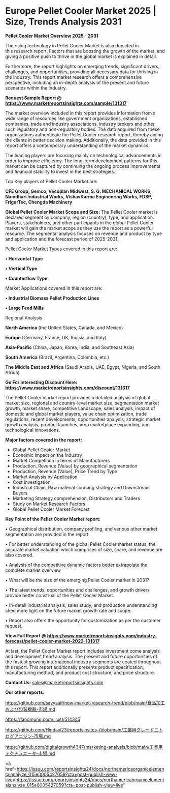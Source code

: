 # Europe Pellet Cooler Market 2025 | Size, Trends Analysis 2031

<Strong> Pellet Cooler Market Overview 2025 - 2031</strong>

The rising technology in Pellet Cooler Market is also depicted in this research report. Factors that are boosting the growth of the market, and giving a positive push to thrive in the global market is explained in detail.

Furthermore, the report highlights on emerging trends, significant drivers, challenges, and opportunities, providing all necessary data for thriving in the industry. This report market research offers a comprehensive perspective, including an in-depth analysis of the present and future scenarios within the industry.

<strong>Request Sample Report @ <a href=https://www.marketreportsinsights.com/sample/131317>https://www.marketreportsinsights.com/sample/131317</a></strong>

The market overview included in this report provides information from a wide range of resources like government organizations, established companies, trade and industry associations, industry brokers and other such regulatory and non-regulatory bodies. The data acquired from these organizations authenticate the Pellet Cooler research report, thereby aiding the clients in better decision making. Additionally, the data provided in this report offers a contemporary understanding of the market dynamics.

The leading players are focusing mainly on technological advancements in order to improve efficiency. The long-term development patterns for this market can be captured by continuing the ongoing process improvements and financial stability to invest in the best strategies.

Top Key players of Pellet Cooler Market are:

<strong>CFE Group, Gemco, Vecoplan Midwest, S. G. MECHANICAL WORKS, Namdhari Industrial Works, VishavKarma Engineering Works, FDSP, FrigorTec, Chengda Machinery</strong>

<strong><b>Global Pellet Cooler Market Scope and Size:</b></strong>
The Pellet Cooler market is declared segment by company, region (country), type, and application. Players, stakeholders, and other participants in the global Pellet Cooler market will gain the market scope as they use the report as a powerful resource. The segmental analysis focuses on revenue and product by type and application and the forecast period of 2025-2031.

Pellet Cooler Market Types covered in this report are:

<strong>• Horizontal Type

• Vertical Type

• Counterflow Type</strong>

Market Applications covered in this report are:

<strong>• Industrial Biomass Pellet Production Lines

• Large Feed Mills</strong> 

Regional Analysis

<strong>North America</strong> (the United States, Canada, and Mexico)

<strong>Europe</strong> (Germany, France, UK, Russia, and Italy)

<strong>Asia-Pacific</strong> (China, Japan, Korea, India, and Southeast Asia)

<strong>South America</strong> (Brazil, Argentina, Colombia, etc.)

<strong>The Middle East and Africa</strong> (Saudi Arabia, UAE, Egypt, Nigeria, and South Africa)

<strong>Go For Interesting Discount Here: <a href=https://www.marketreportsinsights.com/discount/131317>https://www.marketreportsinsights.com/discount/131317</a></strong>

The Pellet Cooler market report provides a detailed analysis of global market size, regional and country-level market size, segmentation market growth, market share, competitive Landscape, sales analysis, impact of domestic and global market players, value chain optimization, trade regulations, recent developments, opportunities analysis, strategic market growth analysis, product launches, area marketplace expanding, and technological innovations.

<strong><b>Major factors covered in the report:</b></strong>
<ul>
  <li>Global Pellet Cooler Market </li>
  <li>Economic Impact on the Industry</li>
  <li>Market Competition in terms of Manufacturers</li>
  <li>Production, Revenue (Value) by geographical segmentation</li>
  <li>Production, Revenue (Value), Price Trend by Type</li>
  <li>Market Analysis by Application</li>
  <li>Cost Investigation</li>
  <li>Industrial Chain, Raw material sourcing strategy and Downstream Buyers</li>
  <li>Marketing Strategy comprehension, Distributors and Traders</li>
  <li>Study on Market Research Factors</li>
  <li>Global Pellet Cooler Market Forecast</li>
</ul>

<strong><b>Key Point of the Pellet Cooler Market report:</b></strong>

• Geographical distribution, company profiling, and various other market segmentation are provided in the report.

• For better understanding of the global Pellet Cooler market status, the accurate market valuation which comprises of size, share, and revenue are also covered.

• Analysis of the competitive dynamic factors better extrapolate the complete market overview

• What will be the size of the emerging Pellet Cooler market in 2031?

• The latest trends, opportunities and challenges, and growth drivers provide better construal of the Pellet Cooler Market.

• In-detail industrial analysis, sales study, and production understanding shed more light on the future market growth rate and scope.

• Report also offers the opportunity for customization as per the customer request.

<strong><b>View Full Report @ <a href=https://www.marketreportsinsights.com/industry-forecast/pellet-cooler-market-2022-131317>https://www.marketreportsinsights.com/industry-forecast/pellet-cooler-market-2022-131317</a></b></strong>


At last, the Pellet Cooler Market report includes investment come analysis and development trend analysis. The present and future opportunities of the fastest growing international industry segments are coated throughout this report. This report additionally presents product specification, manufacturing method, and product cost structure, and price structure.

<strong>Contact Us:</strong>
sales@marketreportsinsights.com

<strong>Our other reports:</strong>

<a href=https://github.com/sayysaif/new-market-research-trend/blob/main/食品加工および包装機器-市場.md>https://github.com/sayysaif/new-market-research-trend/blob/main/食品加工および包装機器-市場.md</a>

<a href=https://tanomuno.com/illust/514345>https://tanomuno.com/illust/514345</a>

<a href=https://github.com/Hindavi23/reportsinsites-/blob/main/工業用グレードニトログアニジン-市場.md>https://github.com/Hindavi23/reportsinsites-/blob/main/工業用グレードニトログアニジン-市場.md</a>

<a href=https://github.com/digitalgrowth4347/marketing-analysis/blob/main/工業用アクチュエータ-市場.md>https://github.com/digitalgrowth4347/marketing-analysis/blob/main/工業用アクチュエータ-市場.md</a>

<a href=https://issuu.com/reportsinsights24/docs/northamericaorganicelementalanalyze_015e0005427059?cta=post-publish-view-live>https://issuu.com/reportsinsights24/docs/northamericaorganicelementalanalyze_015e0005427059?cta=post-publish-view-live</a>"
